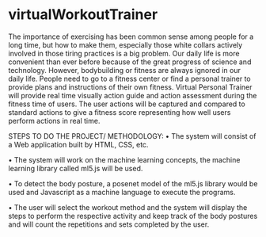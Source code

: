 # virtualWorkoutTrainer
The importance of exercising has been common sense among people for a long time, but how to make them, especially those white collars actively involved in those tiring practices is a big problem. 
  Our daily life is more convenient than ever before because of the great progress of science and technology. However, bodybuilding or fitness are always ignored in our daily life. People need to go to a fitness center or find a personal trainer to provide plans and instructions of their own fitness.
Virtual Personal Trainer will provide real time visually action guide and action assessment during the fitness time of users. The user actions will be captured and compared to standard actions to give a fitness score representing how well users perform actions in real time.


STEPS TO DO THE PROJECT/ METHODOLOGY: 
•	  The system will consist of a Web application built by HTML, CSS, etc.

•	  The system will work on the machine learning concepts, the machine
learning library called ml5.js will be used.

•	  To detect the body posture, a posenet model of the ml5.js library would be
used and Javascript as a machine language to execute the programs.

•	  The user will select the workout method and the system will display the
steps to perform the respective activity and keep track of the body postures
and will count the repetitions and sets completed by the user.
